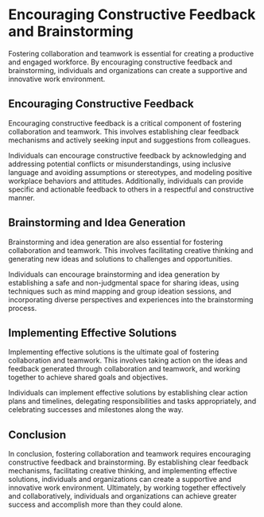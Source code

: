 Encouraging Constructive Feedback and Brainstorming
====================================================================================================

Fostering collaboration and teamwork is essential for creating a productive and engaged workforce. By encouraging constructive feedback and brainstorming, individuals and organizations can create a supportive and innovative work environment.

Encouraging Constructive Feedback
---------------------------------

Encouraging constructive feedback is a critical component of fostering collaboration and teamwork. This involves establishing clear feedback mechanisms and actively seeking input and suggestions from colleagues.

Individuals can encourage constructive feedback by acknowledging and addressing potential conflicts or misunderstandings, using inclusive language and avoiding assumptions or stereotypes, and modeling positive workplace behaviors and attitudes. Additionally, individuals can provide specific and actionable feedback to others in a respectful and constructive manner.

Brainstorming and Idea Generation
---------------------------------

Brainstorming and idea generation are also essential for fostering collaboration and teamwork. This involves facilitating creative thinking and generating new ideas and solutions to challenges and opportunities.

Individuals can encourage brainstorming and idea generation by establishing a safe and non-judgmental space for sharing ideas, using techniques such as mind mapping and group ideation sessions, and incorporating diverse perspectives and experiences into the brainstorming process.

Implementing Effective Solutions
--------------------------------

Implementing effective solutions is the ultimate goal of fostering collaboration and teamwork. This involves taking action on the ideas and feedback generated through collaboration and teamwork, and working together to achieve shared goals and objectives.

Individuals can implement effective solutions by establishing clear action plans and timelines, delegating responsibilities and tasks appropriately, and celebrating successes and milestones along the way.

Conclusion
----------

In conclusion, fostering collaboration and teamwork requires encouraging constructive feedback and brainstorming. By establishing clear feedback mechanisms, facilitating creative thinking, and implementing effective solutions, individuals and organizations can create a supportive and innovative work environment. Ultimately, by working together effectively and collaboratively, individuals and organizations can achieve greater success and accomplish more than they could alone.

